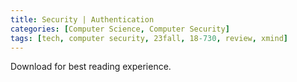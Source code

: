 ```yaml
---
title: Security | Authentication
categories: [Computer Science, Computer Security]
tags: [tech, computer security, 23fall, 18-730, review, xmind]
---
```


Download for best reading experience.

<object data="{{ site.baseurl }}/assets/pdf/23fall-midterm/18730-authentication.pdf" type="application/pdf" width="100%" height="1000px">
</object>
